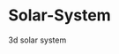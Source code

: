# Solar-System
3d solar system
                              
                                                  
